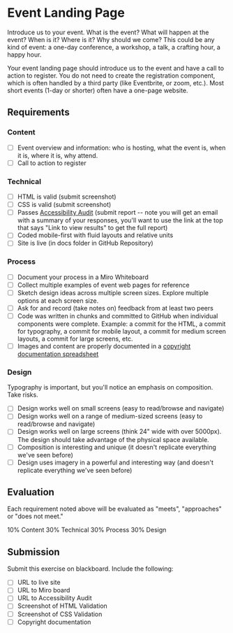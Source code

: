 # Event Landing Page
Introduce us to your event. What is the event? What will happen at the event? When is it? Where is it? Why should we come? This could be any kind of event: a one-day conference, a workshop, a talk, a crafting hour, a happy hour.

Your event landing page should introduce us to the event and have a call to action to register. You do not need to create the registration component, which is often handled by a third party (like Eventbrite, or zoom, etc.). Most short events (1-day or shorter) often have a one-page website.

## Requirements
### Content
- [ ] Event overview and information: who is hosting, what the event is, when it is, where it is, why attend.
- [ ] Call to action to register

### Technical
- [ ] HTML is valid (submit screenshot)
- [ ] CSS is valid (submit screenshot)
- [ ] Passes [Accessibility Audit](https://oswego.az1.qualtrics.com/jfe/form/SV_1MQFgEWOOxOFN0a) (submit report -- note you will get an email with a summary of your responses, you'll want to use the link at the top that says "Link to view results" to get the full report)
- [ ] Coded mobile-first with fluid layouts and relative units
- [ ] Site is live (in docs folder in GitHub Repository)

### Process 
- [ ] Document your process in a Miro Whiteboard
- [ ] Collect multiple examples of event web pages for reference
- [ ] Sketch design ideas across multiple screen sizes. Explore multiple options at each screen size.
- [ ] Ask for and record (take notes on) feedback from at least two peers
- [ ] Code was written in chunks and committed to GitHub when individual components were complete. Example: a commit for the HTML, a commit for typography, a commit for mobile layout, a commit for medium screen layouts, a commit for large screens, etc.
- [ ] Images and content are properly documented in a [copyright documentation spreadsheet](https://docs.google.com/spreadsheets/d/1hWHAFldySHAPDUjdQ2PwHVHf7rTKbuX5fZdCbB4xI5A/copy)

### Design
Typography is important, but you'll notice an emphasis on composition. Take risks.
- [ ] Design works well on small screens (easy to read/browse and navigate)
- [ ] Design works well on a range of medium-sized screens (easy to read/browse and navigate)
- [ ] Design works well on large screens (think 24" wide with over 5000px). The design should take advantage of the physical space available.
- [ ] Composition is interesting and unique (it doesn't replicate everything we've seen before)
- [ ] Design uses imagery in a powerful and interesting way (and doesn't replicate everything we've seen before)

## Evaluation
Each requirement noted above will be evaluated as "meets", "approaches" or "does not meet." 

10% Content
30% Technical
30% Process
30% Design 

## Submission
Submit this exercise on blackboard. Include the following:
- [ ] URL to live site
- [ ] URL to Miro board
- [ ] URL to Accessibility Audit
- [ ] Screenshot of HTML Validation
- [ ] Screenshot of CSS Validation
- [ ] Copyright documentation
